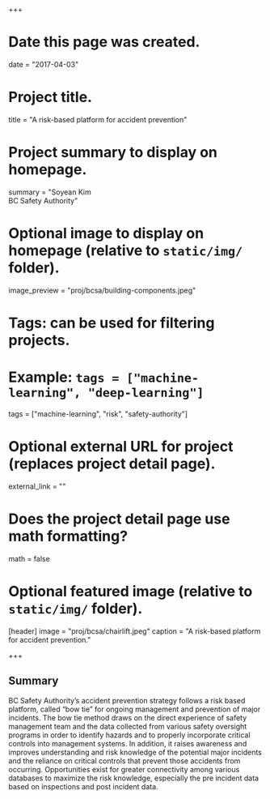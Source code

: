 +++
# Date this page was created.
date = "2017-04-03"

# Project title.
title = "A risk-based platform for accident prevention"

# Project summary to display on homepage.
summary = "Soyean Kim<br />BC Safety Authority"

# Optional image to display on homepage (relative to `static/img/` folder).
image_preview = "proj/bcsa/building-components.jpeg"

# Tags: can be used for filtering projects.
# Example: `tags = ["machine-learning", "deep-learning"]`
tags = ["machine-learning", "risk", "safety-authority"]

# Optional external URL for project (replaces project detail page).
external_link = ""

# Does the project detail page use math formatting?
math = false

# Optional featured image (relative to `static/img/` folder).
[header]
image = "proj/bcsa/chairlift.jpeg"
caption = "A risk-based platform for accident prevention."

+++

## Summary

BC Safety Authority’s accident prevention strategy follows a risk
based platform, called “bow tie” for ongoing management and prevention
of major incidents. The bow tie method draws on the direct experience
of safety management team and the data collected from various safety
oversight programs in order to identify hazards and to properly
incorporate critical controls into management systems. In addition, it
raises awareness and improves understanding and risk knowledge of the
potential major incidents and the reliance on critical controls that
prevent those accidents from occurring. Opportunities exist for
greater connectivity among various databases to maximize the risk
knowledge, especially the pre incident data based on inspections and
post incident data.
